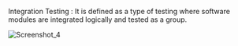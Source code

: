 Integration Testing :
It is defined as a type of testing where software modules are integrated logically and tested as a group.

![Screenshot_4](https://github.com/akhilasarikonda25/Selenium-QA/assets/133091109/8d2d9df9-6123-4e52-bacb-af303a12d597)
